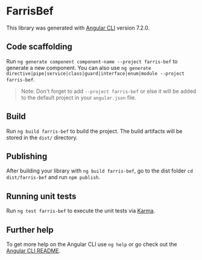 # FarrisBef

This library was generated with [Angular CLI](https://github.com/angular/angular-cli) version 7.2.0.

## Code scaffolding

Run `ng generate component component-name --project farris-bef` to generate a new component. You can also use `ng generate directive|pipe|service|class|guard|interface|enum|module --project farris-bef`.
> Note: Don't forget to add `--project farris-bef` or else it will be added to the default project in your `angular.json` file. 

## Build

Run `ng build farris-bef` to build the project. The build artifacts will be stored in the `dist/` directory.

## Publishing

After building your library with `ng build farris-bef`, go to the dist folder `cd dist/farris-bef` and run `npm publish`.

## Running unit tests

Run `ng test farris-bef` to execute the unit tests via [Karma](https://karma-runner.github.io).

## Further help

To get more help on the Angular CLI use `ng help` or go check out the [Angular CLI README](https://github.com/angular/angular-cli/blob/master/README.md).

